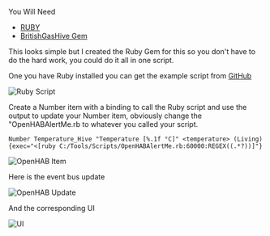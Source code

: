 You Will Need

* [RUBY](https://www.ruby-lang.org/en/documentation/installation/)
* [BritishGasHive Gem](https://rubygems.org/gems/BritishGasHive)

This looks simple but I created the Ruby Gem for this so you don't have to do the hard work, you could do it all in one script.

One you have Ruby installed you can get the example script from [GitHub](https://github.com/josephdouce/rubygem-BritishGasHive)

![Ruby Script](http://puu.sh/gsOe7/74648a719e.png)

Create a Number item with a binding to call the Ruby script and use the output to update your Number item, obviously change the "OpenHABAlertMe.rb to whatever you called your script.

`Number Temperature_Hive "Temperature [%.1f °C]" <temperature> (Living) {exec="<[ruby C:/Tools/Scripts/OpenHABAlertMe.rb:60000:REGEX((.*?))]"} `

![OpenHAB Item](http://puu.sh/gsOh7/17ba674daa.png)

Here is the event bus update

![OpenHAB Update](http://puu.sh/gsOfi/66f11bf9e6.png)

And the corresponding UI

![UI](http://puu.sh/gsOzz/8ef9e932f9.png)